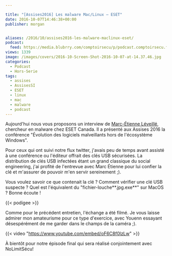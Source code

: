 ```yaml
---

title: "[Assises2016] Les malware Mac/Linux – ESET"
date: 2016-10-07T14:46:38+00:00
publisher: morgan


aliases: /2016/10/assises2016-les-malware-maclinux-eset/
podcast:
  feed: https://media.blubrry.com/comptoirsecu/p/podcast.comptoirsecu.fr/CSEC.INTERVIEWS_ASSISES.2016.ITW2.mp3
views: 1339
image: /images/covers/2016-10-Screen-Shot-2016-10-07-at-14.37.46.jpg
categories:
  - Podcast
  - Hors-Serie
tags:
  - assises
  - AssisesSI
  - ESET
  - linux
  - mac
  - malware
  - podcast
---
```



Aujourd'hui nous vous proposons un interview de [Marc-Étienne Léveillé](https://twitter.com/marc_etienne_), chercheur en malware chez ESET Canada. Il a présenté aux Assises 2016 la conférence "Évolution des logiciels malveillants hors de l'écosystème Windows".

Pour ceux qui ont suivi notre flux twitter, j'avais peu de temps avant assisté à une conférence ou l'éditeur offrait des clés USB sécurisées. La distribution de clés USB infectées étant un grand classique du social engineering, j'ai profité de l'entrevue avec Marc Étienne pour lui confier la clé et m'assurer de pouvoir m'en servir sereinement ;).

Vous voulez savoir ce que contenait la clé ? Comment vérifier une clé USB suspecte ? Quel est l'équivalent du "fichier-louche**.jpg.exe**" sur MacOS ? Bonne écoute !

{{< podigee >}}


Comme pour le précédent entretien, l'échange a été filmé. Je vous laisse admirer mon amateurisme pour ce type d'exercice, avec Youenn essayant désespérément de me garder dans le champs de la caméra ;).

{{< video "https://www.youtube.com/embed/oF6C8f0lzLw" >}}

À bientôt pour notre épisode final qui sera réalisé conjointement avec NoLimitSécu!
